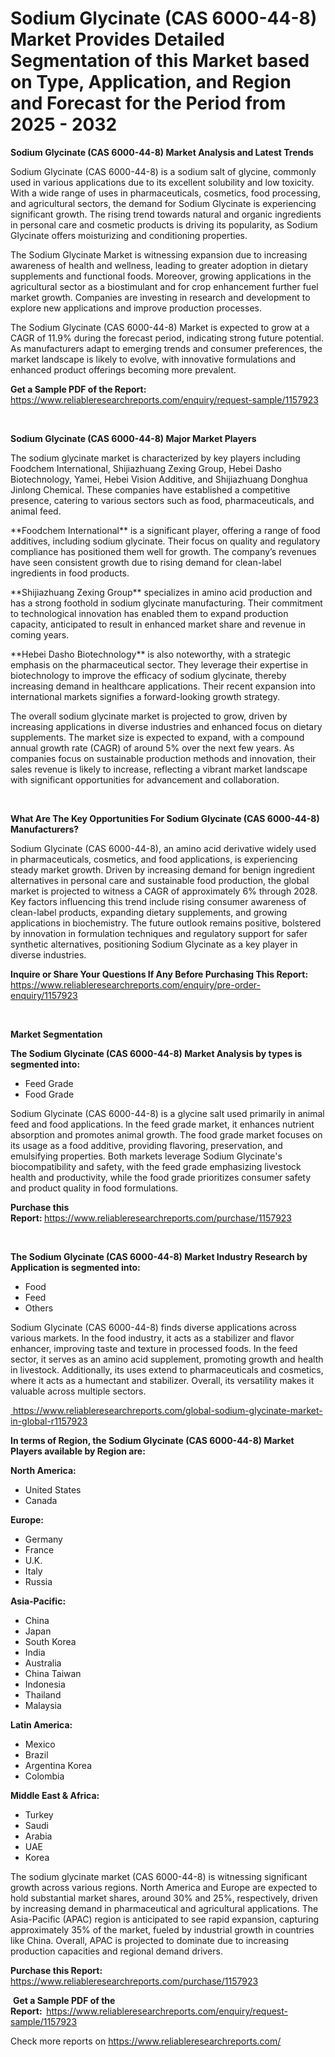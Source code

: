 <p><h1>Sodium Glycinate (CAS 6000-44-8) Market Provides Detailed Segmentation of this Market based on Type, Application, and Region and Forecast for the Period from 2025 - 2032</h1></p><p><strong>Sodium Glycinate (CAS 6000-44-8) Market Analysis and Latest Trends</strong></p>
<p><p>Sodium Glycinate (CAS 6000-44-8) is a sodium salt of glycine, commonly used in various applications due to its excellent solubility and low toxicity. With a wide range of uses in pharmaceuticals, cosmetics, food processing, and agricultural sectors, the demand for Sodium Glycinate is experiencing significant growth. The rising trend towards natural and organic ingredients in personal care and cosmetic products is driving its popularity, as Sodium Glycinate offers moisturizing and conditioning properties.</p><p>The Sodium Glycinate Market is witnessing expansion due to increasing awareness of health and wellness, leading to greater adoption in dietary supplements and functional foods. Moreover, growing applications in the agricultural sector as a biostimulant and for crop enhancement further fuel market growth. Companies are investing in research and development to explore new applications and improve production processes.</p><p>The Sodium Glycinate (CAS 6000-44-8) Market is expected to grow at a CAGR of 11.9% during the forecast period, indicating strong future potential. As manufacturers adapt to emerging trends and consumer preferences, the market landscape is likely to evolve, with innovative formulations and enhanced product offerings becoming more prevalent.</p></p>
<p><strong>Get a Sample PDF of the Report:&nbsp;</strong> <a href="https://www.reliableresearchreports.com/enquiry/request-sample/1157923?utm_campaign=3213&utm_medium=2&utm_source=Github&utm_content=ia&utm_term=02042025&utm_id=sodium-glycinate-cas-6000-44-8">https://www.reliableresearchreports.com/enquiry/request-sample/1157923</a></p>
<p>&nbsp;</p>
<p><strong>Sodium Glycinate (CAS 6000-44-8) Major Market Players</strong></p>
<p><p>The sodium glycinate market is characterized by key players including Foodchem International, Shijiazhuang Zexing Group, Hebei Dasho Biotechnology, Yamei, Hebei Vision Additive, and Shijiazhuang Donghua Jinlong Chemical. These companies have established a competitive presence, catering to various sectors such as food, pharmaceuticals, and animal feed.</p><p>**Foodchem International** is a significant player, offering a range of food additives, including sodium glycinate. Their focus on quality and regulatory compliance has positioned them well for growth. The company’s revenues have seen consistent growth due to rising demand for clean-label ingredients in food products.</p><p>**Shijiazhuang Zexing Group** specializes in amino acid production and has a strong foothold in sodium glycinate manufacturing. Their commitment to technological innovation has enabled them to expand production capacity, anticipated to result in enhanced market share and revenue in coming years.</p><p>**Hebei Dasho Biotechnology** is also noteworthy, with a strategic emphasis on the pharmaceutical sector. They leverage their expertise in biotechnology to improve the efficacy of sodium glycinate, thereby increasing demand in healthcare applications. Their recent expansion into international markets signifies a forward-looking growth strategy.</p><p>The overall sodium glycinate market is projected to grow, driven by increasing applications in diverse industries and enhanced focus on dietary supplements. The market size is expected to expand, with a compound annual growth rate (CAGR) of around 5% over the next few years. As companies focus on sustainable production methods and innovation, their sales revenue is likely to increase, reflecting a vibrant market landscape with significant opportunities for advancement and collaboration.</p></p>
<p>&nbsp;</p>
<p><strong>What Are The Key Opportunities For Sodium Glycinate (CAS 6000-44-8) Manufacturers?</strong></p>
<p><p>Sodium Glycinate (CAS 6000-44-8), an amino acid derivative widely used in pharmaceuticals, cosmetics, and food applications, is experiencing steady market growth. Driven by increasing demand for benign ingredient alternatives in personal care and sustainable food production, the global market is projected to witness a CAGR of approximately 6% through 2028. Key factors influencing this trend include rising consumer awareness of clean-label products, expanding dietary supplements, and growing applications in biochemistry. The future outlook remains positive, bolstered by innovation in formulation techniques and regulatory support for safer synthetic alternatives, positioning Sodium Glycinate as a key player in diverse industries.</p></p>
<p><strong>Inquire or Share Your Questions If Any Before Purchasing This Report:</strong> <a href="https://www.reliableresearchreports.com/enquiry/pre-order-enquiry/1157923?utm_campaign=3213&utm_medium=2&utm_source=Github&utm_content=ia&utm_term=02042025&utm_id=sodium-glycinate-cas-6000-44-8">https://www.reliableresearchreports.com/enquiry/pre-order-enquiry/1157923</a></p>
<p>&nbsp;</p>
<p><strong>Market Segmentation</strong></p>
<p><strong>The Sodium Glycinate (CAS 6000-44-8) Market Analysis by types is segmented into:</strong></p>
<p><ul><li>Feed Grade</li><li>Food Grade</li></ul></p>
<p><p>Sodium Glycinate (CAS 6000-44-8) is a glycine salt used primarily in animal feed and food applications. In the feed grade market, it enhances nutrient absorption and promotes animal growth. The food grade market focuses on its usage as a food additive, providing flavoring, preservation, and emulsifying properties. Both markets leverage Sodium Glycinate's biocompatibility and safety, with the feed grade emphasizing livestock health and productivity, while the food grade prioritizes consumer safety and product quality in food formulations.</p></p>
<p><strong>Purchase this Report:&nbsp;</strong><a href="https://www.reliableresearchreports.com/purchase/1157923?utm_campaign=3213&utm_medium=2&utm_source=Github&utm_content=ia&utm_term=02042025&utm_id=sodium-glycinate-cas-6000-44-8">https://www.reliableresearchreports.com/purchase/1157923</a></p>
<p>&nbsp;</p>
<p><strong>The Sodium Glycinate (CAS 6000-44-8) Market Industry Research by Application is segmented into:</strong></p>
<p><ul><li>Food</li><li>Feed</li><li>Others</li></ul></p>
<p><p>Sodium Glycinate (CAS 6000-44-8) finds diverse applications across various markets. In the food industry, it acts as a stabilizer and flavor enhancer, improving taste and texture in processed foods. In the feed sector, it serves as an amino acid supplement, promoting growth and health in livestock. Additionally, its uses extend to pharmaceuticals and cosmetics, where it acts as a humectant and stabilizer. Overall, its versatility makes it valuable across multiple sectors.</p></p>
<p><a href="https://www.reliableresearchreports.com/global-sodium-glycinate-market-in-global-r1157923?utm_campaign=3213&utm_medium=2&utm_source=Github&utm_content=ia&utm_term=02042025&utm_id=sodium-glycinate-cas-6000-44-8">&nbsp;https://www.reliableresearchreports.com/global-sodium-glycinate-market-in-global-r1157923</a></p>
<p><strong>In terms of Region, the Sodium Glycinate (CAS 6000-44-8) Market Players available by Region are:</strong></p>
<p>
    <p> <strong> North America: </strong>
        <ul>
            <li>United States</li>
            <li>Canada</li>
        </ul>
        </p> 
    <p> <strong> Europe: </strong>
        <ul>
            <li>Germany</li>
            <li>France</li>
            <li>U.K.</li>
            <li>Italy</li>
            <li>Russia</li>
        </ul>
        </p> 
    <p> <strong> Asia-Pacific: </strong>
        <ul>
            <li>China</li>
            <li>Japan</li>
            <li>South Korea</li>
            <li>India</li>
            <li>Australia</li>
            <li>China Taiwan</li>
            <li>Indonesia</li>
            <li>Thailand</li>
            <li>Malaysia</li>
        </ul>
        </p> 
    <p> <strong> Latin America: </strong>
        <ul>
            <li>Mexico</li>
            <li>Brazil</li>
            <li>Argentina Korea</li>
            <li>Colombia</li>
        </ul>
        </p> 
    <p> <strong> Middle East & Africa: </strong>
        <ul>
            <li>Turkey</li>
            <li>Saudi</li>
            <li>Arabia</li>
            <li>UAE</li>
            <li>Korea</li>
        </ul>
    </p>
    </p>
<p><p>The sodium glycinate market (CAS 6000-44-8) is witnessing significant growth across various regions. North America and Europe are expected to hold substantial market shares, around 30% and 25%, respectively, driven by increasing demand in pharmaceutical and agricultural applications. The Asia-Pacific (APAC) region is anticipated to see rapid expansion, capturing approximately 35% of the market, fueled by industrial growth in countries like China. Overall, APAC is projected to dominate due to increasing production capacities and regional demand drivers.</p></p>
<p><strong>Purchase this Report: </strong><a href="https://www.reliableresearchreports.com/purchase/1157923?utm_campaign=3213&utm_medium=2&utm_source=Github&utm_content=ia&utm_term=02042025&utm_id=sodium-glycinate-cas-6000-44-8">https://www.reliableresearchreports.com/purchase/1157923</a></p>
<p>&nbsp;<strong>Get a Sample PDF of the Report:&nbsp;&nbsp;</strong><a href="https://www.reliableresearchreports.com/enquiry/request-sample/1157923?utm_campaign=3213&utm_medium=2&utm_source=Github&utm_content=ia&utm_term=02042025&utm_id=sodium-glycinate-cas-6000-44-8">https://www.reliableresearchreports.com/enquiry/request-sample/1157923</a></p>
<p><strong></strong></p>
<p>Check more reports on <a href="https://www.reliableresearchreports.com/?utm_campaign=3213&utm_medium=2&utm_source=Github&utm_content=ia&utm_term=02042025&utm_id=sodium-glycinate-cas-6000-44-8">https://www.reliableresearchreports.com/</a></p>